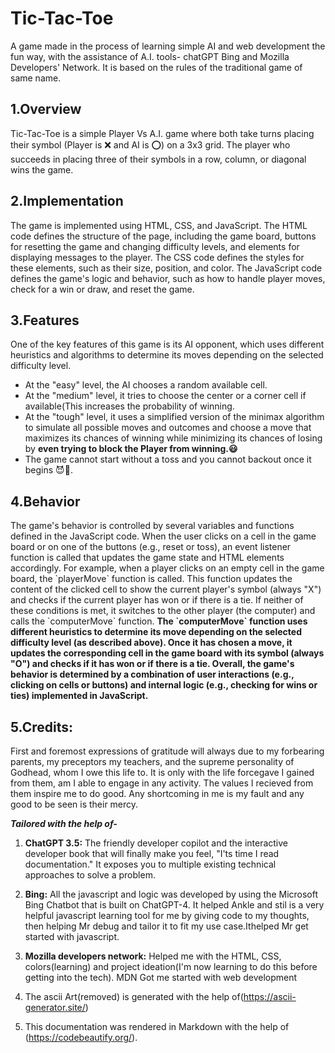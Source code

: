 # Tic-Tac-Toe
A game made in the process of learning simple AI and web development the fun way, with the assistance of A.I. tools- chatGPT Bing and Mozilla Developers' Network. It is based on the rules of the traditional game of same name. 

1.**Overview**
------------

Tic-Tac-Toe is a simple Player Vs A.I. game where both take turns placing their symbol (Player is ❌ and AI is ⭕) on a 3x3 grid. The player who succeeds in placing three of their symbols in a row, column, or diagonal wins the game.

2.****Implementation****
------------------

The game is implemented using HTML, CSS, and JavaScript. The HTML code defines the structure of the page, including the game board, buttons for resetting the game and changing difficulty levels, and elements for displaying messages to the player. The CSS code defines the styles for these elements, such as their size, position, and color. The JavaScript code defines the game's logic and behavior, such as how to handle player moves, check for a win or draw, and reset the game.

3.**Features**
------------

One of the key features of this game is its AI opponent, which uses different heuristics and algorithms to determine its moves depending on the selected difficulty level.

*  At the "easy" level, the AI chooses a random available cell.
*  At the "medium" level, it tries to choose the center or a corner cell if available(This increases the probability of winning.
*  At the "tough" level, it uses a simplified version of the minimax algorithm to simulate all possible moves and outcomes and choose a move that maximizes its chances of winning while minimizing its chances of losing by **even trying to block the Player from winning.😃**
*  The game cannot start without a toss and you cannot backout once it begins 😈🔱.


4.**Behavior**
------------

The game's behavior is controlled by several variables and functions defined in the JavaScript code. When the user clicks on a cell in the game board or on one of the buttons (e.g., reset or toss), an event listener function is called that updates the game state and HTML elements accordingly. For example, when a player clicks on an empty cell in the game board, the \`playerMove\` function is called. This function updates the content of the clicked cell to show the current player's symbol (always "X") and checks if the current player has won or if there is a tie. If neither of these conditions is met, it switches to the other player (the computer) and calls the \`computerMove\` function. **The \`computerMove\` function uses different heuristics to determine its move depending on the selected difficulty level (as described above). Once it has chosen a move, it updates the corresponding cell in the game board with its symbol (always "O") and checks if it has won or if there is a tie. Overall, the game's behavior is determined by a combination of user interactions (e.g., clicking on cells or buttons) and internal logic (e.g., checking for wins or ties) implemented in JavaScript.**

5.**Credits:**
------------

First and foremost expressions of gratitude will always due to my forbearing parents, my preceptors my teachers, and the supreme personality of Godhead, whom I owe this life to. It is only with the life forcegave I gained from them, am I able to engage in any activity. The values I recieved from them inspire me to do good. Any shortcoming in me is my fault and any good to be seen is their mercy.
        
 ***Tailored with the help of-***

1. **ChatGPT 3.5:** The friendly developer copilot and the interactive developer book that will finally make you feel, "I'ts time I read documentation." It exposes you to multiple existing technical approaches to solve a problem.

2. **Bing:** All the javascript and logic was developed by using the Microsoft Bing Chatbot that is built on ChatGPT-4. It helped Ankle and stil is a very helpful javascript learning tool for me by giving code to my thoughts, then helping Mr debug and tailor it to fit my use case.Ithelped Mr get started with javascript.

3. **Mozilla developers network:**
Helped me with the HTML, CSS, colors(learning) and project ideation(I'm now learning to do this before getting into the tech). MDN Got me started with web development
4. The ascii Art(removed) is generated with the help of(https://ascii-generator.site/)
5. This documentation was rendered in Markdown with the help of (https://codebeautify.org/).
